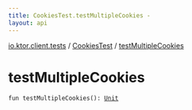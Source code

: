 ```yaml
---
title: CookiesTest.testMultipleCookies - 
layout: api
---
```


<div class='api-docs-breadcrumbs'><a href="../index.html">io.ktor.client.tests</a> / <a href="index.html">CookiesTest</a> / <a href="./test-multiple-cookies.html">testMultipleCookies</a></div>

# testMultipleCookies

<div class="signature"><code><span class="keyword">fun </span><span class="identifier">testMultipleCookies</span><span class="symbol">(</span><span class="symbol">)</span><span class="symbol">: </span><a href="https://kotlinlang.org/api/latest/jvm/stdlib/kotlin/-unit/index.html"><span class="identifier">Unit</span></a></code></div>
